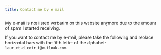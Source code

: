 ```yaml
---
title: Contact me by e-mail
---
```


My e-mail is not listed verbatim on this website anymore due to the amount of spam I started receiving.

If you want to contact me by e-mail, please take the following and replace horizontal bars with the fifth letter of the alphabet: `laur_nt.d_cotr_t@outlook.com`.